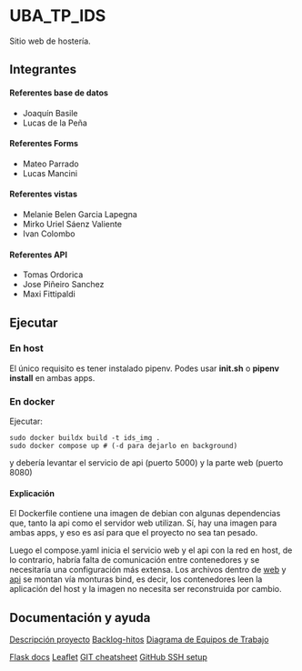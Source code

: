 # UBA_TP_IDS
Sitio web de hostería.

## Integrantes

#### Referentes base de datos
- Joaquín Basile
- Lucas de la Peña

#### Referentes Forms
- Mateo Parrado
- Lucas Mancini

#### Referentes vistas
- Melanie Belen Garcia Lapegna
- Mirko Uriel Sáenz Valiente
- Ivan Colombo

#### Referentes API
- Tomas Ordorica
- Jose Piñeiro Sanchez
- Maxi Fittipaldi


## Ejecutar

### En host
El único requisito es tener instalado pipenv.
Podes usar **init.sh** o **pipenv install** en
ambas apps.

### En docker
Ejecutar:
```
sudo docker buildx build -t ids_img .
sudo docker compose up # (-d para dejarlo en background)
```
y debería levantar el servicio de api (puerto 5000) y la parte web (puerto 8080)

#### Explicación
El Dockerfile contiene una imagen de debian con algunas dependencias que,
tanto la api como el servidor web utilizan. Sí, hay una imagen para ambas apps, y eso es
así para que el proyecto no sea tan pesado.

Luego el compose.yaml inicia el servicio web y el api con la red en host, de lo contrario,
habría falta de comunicación entre contenedores y se necesitaría una configuración más extensa.
Los archivos dentro de [web](web/) y [api](api/) se montan vía monturas bind, es decir, los
contenedores leen la aplicación del host y la imagen no necesita ser reconstruida por cambio.


## Documentación y ayuda
[Descripción proyecto](https://docs.google.com/document/d/1mb9RKfqSAJfvnvmGMwoJfzLQW7B9jlwTmD1y_JOt8-A/edit?usp=sharing)
[Backlog-hitos](https://docs.google.com/document/d/1R4y3L9an2E5DqzXhLTx_3DH_y7Y3vlkNs5IGeWhuxcY/edit?usp=sharing)
[Diagrama de Equipos de Trabajo](https://lucid.app/lucidchart/0f51fec8-f261-472e-b8aa-eda9c11165a8/edit?viewport_loc=1336%2C-162%2C3282%2C1461%2C0_0&invitationId=inv_fb9dc69a-cd15-4fab-ba45-fca009497494)

[Flask docs](https://flask.palletsprojects.com/en/3.0.x/)
[Leaflet](https://leafletjs.com/examples.html)
[GIT cheatsheet](https://education.github.com/git-cheat-sheet-education.pdf)
[GitHub SSH setup](https://docs.github.com/en/authentication/connecting-to-github-with-ssh)

